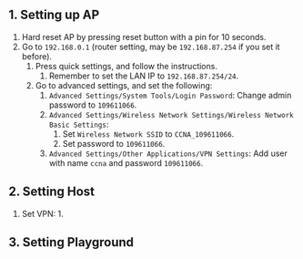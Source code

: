 ## 1. Setting up AP

1. Hard reset AP by pressing reset button with a pin for 10 seconds.
2. Go to `192.168.0.1` (router setting, may be `192.168.87.254` if you set it before).
	1. Press quick settings, and follow the instructions.
		1. Remember to set the LAN IP to `192.168.87.254/24`.
	2. Go to advanced settings, and set the following:
		1. `Advanced Settings/System Tools/Login Password`: Change admin password to `109611066`.
		2. `Advanced Settings/Wireless Network Settings/Wireless Network Basic Settings`:
			1. Set `Wireless Network SSID` to `CCNA_109611066`.
			2. Set password to `109611066`.
		3. `Advanced Settings/Other Applications/VPN Settings`: Add user with name `ccna` and password `109611066`.

## 2. Setting Host

1. Set VPN:
	1. 

## 3. Setting Playground
